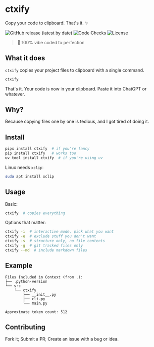 # ctxify

Copy your code to clipboard. That's it. ✨

![GitHub release (latest by date)](https://img.shields.io/github/v/release/MQ37/ctxify?color=brightgreen)
![Code Checks](https://github.com/mq37/ctxify/actions/workflows/code_checks.yml/badge.svg)
![License](https://img.shields.io/badge/license-MIT-green.svg)

> 💫 100% vibe coded to perfection

## What it does

`ctxify` copies your project files to clipboard with a single command.

```bash
ctxify
```

That's it. Your code is now in your clipboard. Paste it into ChatGPT or whatever.

## Why?

Because copying files one by one is tedious, and I got tired of doing it.

## Install

```bash
pipx install ctxify  # if you're fancy
pip install ctxify   # works too
uv tool install ctxify  # if you're using uv
```

Linux needs `xclip`:
```bash
sudo apt install xclip
```

## Usage

Basic:
```bash
ctxify  # copies everything
```

Options that matter:
```bash
ctxify -i  # interactive mode, pick what you want
ctxify -e  # exclude stuff you don't want
ctxify -s  # structure only, no file contents
ctxify -g  # git tracked files only
ctxify --md  # include markdown files
```

## Example

```
Files Included in Context (from .):
├── .python-version
└── src
    └── ctxify
        ├── __init__.py
        ├── cli.py
        └── main.py

Approximate token count: 512
```

## Contributing

Fork it; Submit a PR; Create an issue with a bug or idea.
